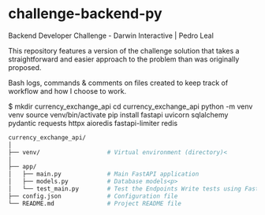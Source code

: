# challenge-backend-py
 Backend Developer Challenge - Darwin Interactive | Pedro Leal

This repository features a version of the challenge solution that takes a straightforward and easier approach to the problem than was originally proposed.

Bash logs, commands & comments on files created to keep track of workflow and how I choose to work.

$ mkdir currency_exchange_api
cd currency_exchange_api
python -m venv venv
source venv/bin/activate
pip install fastapi uvicorn sqlalchemy pydantic requests httpx aioredis fastapi-limiter redis

```bash
currency_exchange_api/
│
├── venv/                   # Virtual environment (directory)<
│
├── app/
│   ├── main.py             # Main FastAPI application
│   ├── models.py           # Database models<p>
│   └── test_main.py        # Test the Endpoints Write tests using FastAPI's (e.g., API fetch, caching)
├── config.json             # Configuration file
└── README.md               # Project README file
```
